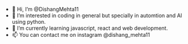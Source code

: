 - 👋 Hi, I’m @DishangMehta11
- 👀 I’m interested in coding in general but specially in automtion and AI using python.
- 🌱 I’m currently learning javascript, react and web development.
- 📫 You can contact me on instagram @dishang_mehta11

<!---
DishangMehta11/DishangMehta11 is a ✨ special ✨ repository because its `README.md` (this file) appears on your GitHub profile.
You can click the Preview link to take a look at your changes.
--->
